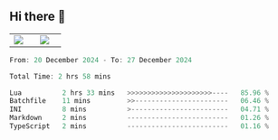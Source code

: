 ## Hi there 👋

<p align="center">
  <table align="center">
  <tr border="none">
  <td width="35%" align="center">
    <img  align="center"  src="http://github-profile-summary-cards.vercel.app/api/cards/stats?username=ricepunk&theme=github_dark" />
  </td>
    
  <td width="65%" align="center">
    <img  align="center"  src="http://github-profile-summary-cards.vercel.app/api/cards/profile-details?username=ricepunk&theme=github_dark" />
  </td>
  </tr>
  </table>
</p>

<!--START_SECTION:waka-->

```typescript
From: 20 December 2024 - To: 27 December 2024

Total Time: 2 hrs 58 mins

Lua          2 hrs 33 mins   >>>>>>>>>>>>>>>>>>>>>----   85.96 %
Batchfile    11 mins         >>-----------------------   06.46 %
INI          8 mins          >------------------------   04.71 %
Markdown     2 mins          -------------------------   01.26 %
TypeScript   2 mins          -------------------------   01.16 %
```

<!--END_SECTION:waka-->
